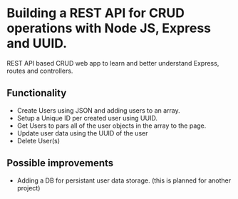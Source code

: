 # Building a REST API for CRUD operations with Node JS, Express and UUID.

REST API based CRUD web app to learn and better understand Express, routes and controllers.

## Functionality

- Create Users using JSON and adding users to an array. 
- Setup a Unique ID per created user using UUID.
- Get Users to pars all of the user objects in the array to the page.
- Update user data using the UUID of the user
- Delete User(s) 


## Possible improvements
- Adding a DB for persistant user data storage. (this is planned for another project)
